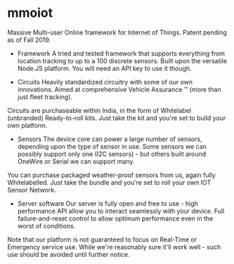 # mmoiot
Massive Multi-user Online framework for Internet of Things. Patent pending as of Fall 2019. 

- Framework
A tried and tested framework that supports everything from location tracking to up to a 100 discrete sensors. Built upon the versatile Node.JS platform. You will need an API key to use it though. 

- Circuits
Heavily standardized circuitry with some of our own innovations. Aimed at comprehensive Vehicle Assurance &trade; (more than just fleet tracking). 

Circuits are purchaseable within India, in the form of Whitelabel (unbranded) Ready-to-roll kits. Just take the kit and you're set to build your own platform. 

- Sensors
The device core can power a large number of sensors, depending upon the type of sensor in use. Some sensors we can possibly support only one (I2C sensors) - but others built around OneWire or Serial we can support many. 

You can purchase packaged weather-proof sensors from us, again fully Whitelabelled. Just take the bundle and you're set to roll your own IOT Sensor Network.

- Server software
Our server is fully open and free to use - high performance API allow you to interact seamlessly with your device. Full failure-and-reset control to allow optimum performance even in the worst of conditions. 

Note that our platform is not guaranteed to focus on Real-Time or Emergency service use. While we're reasonably sure it'll work well - such use should be avoided until further notice. 

